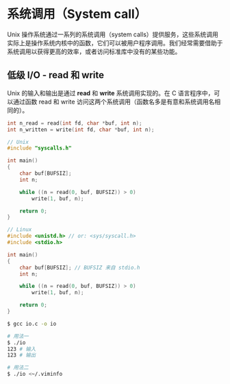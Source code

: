 # 系统调用（System call）

Unix 操作系统通过一系列的系统调用（system calls）提供服务，这些系统调用实际上是操作系统内核中的函数，它们可以被用户程序调用。我们经常需要借助于系统调用以获得更高的效率，或者访问标准库中没有的某些功能。

## 低级 I/O - read 和 write

Unix 的输入和输出是通过 **read** 和 **write** 系统调用实现的。在 C 语言程序中，可以通过函数 read 和 write 访问这两个系统调用（函数名多是有意和系统调用名相同的）。

```c
int n_read = read(int fd, char *buf, int n);
int n_written = write(int fd, char *buf, int n);
```

```c
// Unix
#include "syscalls.h"

int main()
{
    char buf[BUFSIZ];
    int n;

    while ((n = read(0, buf, BUFSIZ)) > 0)
        write(1, buf, n);

    return 0;
}
```

```c
// Linux
#include <unistd.h> // or: <sys/syscall.h>
#include <stdio.h>

int main()
{
    char buf[BUFSIZ]; // BUFSIZ 来自 stdio.h
    int n;

    while ((n = read(0, buf, BUFSIZ)) > 0)
        write(1, buf, n);

    return 0;
}
```

```bash
$ gcc io.c -o io

# 用法一
$ ./io
123 # 输入
123 # 输出

# 用法二
$ ./io <~/.viminfo
```